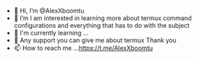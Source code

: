 - 👋 Hi, I’m @AlexXboomtu
- 👀 I’m I am interested in learning more about termux command configurations and everything that has to do with the subject  
- 🌱 I'm currently learning ...
- 💪 Any support you can give me about termux Thank you
- 📫 How to reach me ...https://t.me/AlexXboomtu

<!---
AlexXboomtu/AlexXboomtu is a ✨ special ✨ r epository because its `README.md` (this file) appears on your GitHub profile.
You can click the Preview link to take a look at your changes.
---
